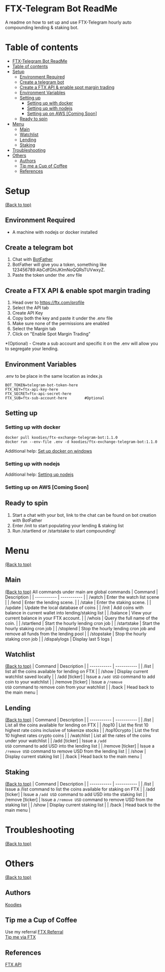 # FTX-Telegram Bot ReadMe
A readme on how to set up and use FTX-Telegram hourly auto compounding lending & staking bot.

# Table of contents
- [FTX-Telegram Bot ReadMe](#ftx-telegram-bot-readme)
- [Table of contents](#table-of-contents)
- [Setup](#setup)
  - [Environment Required](#environment-required)
  - [Create a telegram bot](#create-a-telegram-bot)
  - [Create a FTX API & enable spot margin trading](#create-a-ftx-api--enable-spot-margin-trading)
  - [Environment Variables](#environment-variables)
  - [Setting up](#setting-up)
    - [Setting up with docker](#setting-up-with-docker)
    - [Setting up with nodejs](#setting-up-with-nodejs)
    - [Setting up on AWS [Coming Soon]](#setting-up-on-aws-coming-soon)
  - [Ready to spin](#ready-to-spin)
- [Menu](#menu)
  - [Main](#main)
  - [Watchlist](#watchlist)
  - [Lending](#lending)
  - [Staking](#staking)
- [Troubleshooting](#troubleshooting)
- [Others](#others)
  - [Authors](#authors)
  - [Tip me a Cup of Coffee](#tip-me-a-cup-of-coffee)
  - [References](#references)

# Setup
[(Back to top)](#table-of-contents)

## Environment Required
* A machine with nodejs or docker installed

## Create a telegram bot
1. Chat with [BotFather](https://core.telegram.org/bots#6-botfather)
2. BotFather will give you a token, something like 123456789:AbCdfGhIJKlmNoQQRsTUVwxyZ.
3. Paste the token under the .env file

## Create a FTX API & enable spot margin trading
1. Head over to https://ftx.com/profile
2. Select the API tab
3. Create API Key
4. Copy both the key and paste it under the .env file
5. Make sure none of the permissions are enabled
6. Select the Margin tab
7. Click on "Enable Spot Margin Trading"

*(Optional) - Create a sub account and specific it on the .env will allow you to segregate your lending. 

## Environment Variables
.env to be place in the same location as index.js
```
BOT_TOKEN=telegram-bot-token-here
FTX_KEY=ftx-api-key-here
FTX_SECRET=ftx-api-secret-here
FTX_SUB=ftx-sub-account-here        #Optional
```
## Setting up
### Setting up with docker
```
docker pull koodies/ftx-exchange-telegram-bot:1.1.0
docker run --env-file .env -d koodies/ftx-exchange-telegram-bot:1.1.0
```
Additional help: [Set up docker on windows](https://docs.docker.com/desktop/windows/install/)

### Setting up with nodejs

Additional help: [Setting up nodejs](https://docs.npmjs.com/downloading-and-installing-node-js-and-npm)

### Setting up on AWS [Coming Soon]


## Ready to spin
1. Start a chat with your bot, link to the chat can be found on bot creation with BotFather
2. Enter /init to start populating your lending & staking list
3. Run /startlend or /startstake to start compounding!

# Menu
[(Back to top)](#table-of-contents)

## Main
[(Back to top)](#table-of-contents)
All commands under main are global commands
| Command | Description |
| ----------- | ----------- |
| /watch  | Enter the watch list scene |
| /lend | Enter the lending scene. |
| /stake | Enter the staking scene. |
| /update | Update the local database of coins |
| /init | Add coins with balance in current wallet into lending/staking list |
| /balance | View your current balance in your FTX account. |
| /whois | Query the full name of the coin. |
| /startlend | Start the hourly lending cron job |
| /startstake | Start the hourly staking cron job |
| /stoplend | Stop the hourly lending cron job and remove all funds from the lending pool |
| /stopstake | Stop the hourly staking cron job |
| /dispalylogs | Display last 5 logs |

## Watchlist
[(Back to top)](#table-of-contents)
| Command | Description |
| ----------- | ----------- |
| /list | list all the coins available for lending on FTX |
| /show | Display current watchlist saved locally |
| /add [ticker] | Issue a <code>/add USD</code> command to add coin to your watchlist |
| /remove [ticker] | Issue a <code>/remove USD</code> command to remove coin from your watchlist |
| /back | Head back to the main menu |

## Lending
[(Back to top)](#table-of-contents)
| Command | Description |
| ----------- | ----------- |
| /list | List all the coins available for lending on FTX |
| /top10 | List the first 10 highest rate coins inclusive of tokenize stocks |
| /top10crypto | List the first 10 highest rates crypto coins |
| /watchlist | List all the rates of the coins under your watchlist |
| /add [ticker] | Issue a <code>/add USD</code> command to add USD into the lending list |
| /remove [ticker] | Issue a <code>/remove USD</code> command to remove USD from the lending list |
| /show | Display current staking list |
| /back | Head back to the main menu |

## Staking
[(Back to top)](#table-of-contents)
| Command | Description |
| ----------- | ----------- |
| /list | Issue a /list command to list the coins available for staking on FTX |
| /add [ticker] | Issue a <code>/add USD</code> command to add USD into the staking list |
| /remove [ticker] | Issue a <code>/remove USD</code> command to remove USD from the staking list |
| /show | Display current staking list |
| /back | Head back to the main menu |

# Troubleshooting
[(Back to top)](#table-of-contents)


# Others
[(Back to top)](#table-of-contents)
## Authors
[Koodies](https://github.com/koodies)

## Tip me a Cup of Coffee
Use my referral [FTX Referral](https://ftx.com/#a=koodies4ever)\
[Tip me via FTX](https://ftx.us/pay/request?subscribe=false&id=1160&memoIsRequired=false&memo=&notes=&allowTip=true&fixedWidth=true)

## References
[FTX API](https://docs.ftx.com/?python#rest-api)
